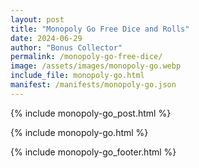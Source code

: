 ```yaml
---
layout: post
title: "Monopoly Go Free Dice and Rolls"
date: 2024-06-29
author: "Bonus Collector"
permalink: /monopoly-go-free-dice/
image: /assets/images/monopoly-go.webp
include_file: monopoly-go.html
manifest: /manifests/monopoly-go.json
---
```


{% include monopoly-go_post.html %}

{% include monopoly-go.html %}

{% include monopoly-go_footer.html %}
